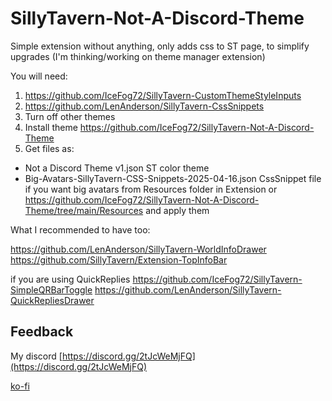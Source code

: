 # SillyTavern-Not-A-Discord-Theme 

Simple extension without anything, only adds css to ST page, to simplify upgrades  (I'm thinking/working on theme manager extension)

You will need:
1. https://github.com/IceFog72/SillyTavern-CustomThemeStyleInputs
2. https://github.com/LenAnderson/SillyTavern-CssSnippets
3. Turn off other themes
4. Install theme https://github.com/IceFog72/SillyTavern-Not-A-Discord-Theme
5. Get files as: 
  - Not a Discord Theme v1.json ST color theme
  - Big-Avatars-SillyTavern-CSS-Snippets-2025-04-16.json CssSnippet file if you want big avatars
from Resources folder in Extension or https://github.com/IceFog72/SillyTavern-Not-A-Discord-Theme/tree/main/Resources and apply them

What I recommended to have too:

https://github.com/LenAnderson/SillyTavern-WorldInfoDrawer
https://github.com/SillyTavern/Extension-TopInfoBar

if you are using QuickReplies
https://github.com/IceFog72/SillyTavern-SimpleQRBarToggle
https://github.com/LenAnderson/SillyTavern-QuickRepliesDrawer

## Feedback

My discord [https://discord.gg/2tJcWeMjFQ](https://discord.gg/2tJcWeMjFQ)



[ko-fi](https://ko-fi.com/icefog72)
